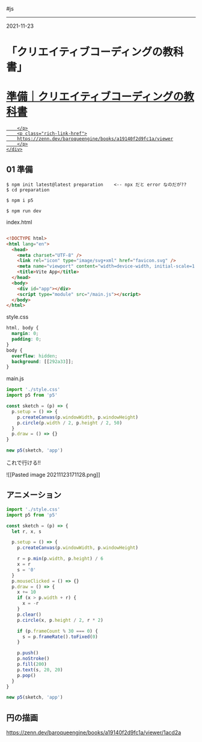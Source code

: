 #js 

---
2021-11-23

# 「クリエイティブコーディングの教科書」


<div class="rich-link-card-container"><a class="rich-link-card" href="https://zenn.dev/baroqueengine/books/a19140f2d9fc1a/viewer" target="_blank">
	<div class="rich-link-image-container">
		<div class="rich-link-image" style="background-image: url('https://res.cloudinary.com/zenn/image/upload/s--u2YyvEl5--/g_center%2Ch_280%2Cl_fetch:aHR0cHM6Ly9zdG9yYWdlLmdvb2dsZWFwaXMuY29tL3plbm4tdXNlci11cGxvYWQvYm9va19jb3Zlci83N2QxZDUwOWQ4LmpwZw==%2Cw_200/v1627283836/default/og-base-book_yz4z02.jpg')">
	</div>
	</div>
	<div class="rich-link-card-text">
		<h1 class="rich-link-card-title">準備｜クリエイティブコーディングの教科書</h1>
		<p class="rich-link-card-description">
		
		</p>
		<p class="rich-link-href">
		https://zenn.dev/baroqueengine/books/a19140f2d9fc1a/viewer
		</p>
	</div>
</a></div>




## 01 準備

```shell
$ npm init latest@latest preparation    <-- npx だと error なのだが??
$ cd preparation

$ npm i p5

$ npm run dev
```

index.html

```html

<!DOCTYPE html>
<html lang="en">
  <head>
    <meta charset="UTF-8" />
    <link rel="icon" type="image/svg+xml" href="favicon.svg" />
    <meta name="viewport" content="width=device-width, initial-scale=1.0" />
    <title>Vite App</title>
  </head>
  <body>
    <div id="app"></div>
    <script type="module" src="/main.js"></script>
  </body>
</html>
```

style.css

```css
html, body {
  margin: 0;
  padding: 0;
}
body {
  overflow: hidden;
  background: [[292a33]];
}

```

main.js

```js
import './style.css'
import p5 from 'p5'

const sketch = (p) => {
  p.setup = () => {
    p.createCanvas(p.windowWidth, p.windowHeight)
    p.circle(p.width / 2, p.height / 2, 50)
  }
  p.draw = () => {}
}

new p5(sketch, 'app')
```

これで行ける!!

![[Pasted image 20211123171128.png]]

## アニメーション

```js
import './style.css'
import p5 from 'p5'

const sketch = (p) => {
  let r, x, s

  p.setup = () => {
    p.createCanvas(p.windowWidth, p.windowHeight)

    r = p.min(p.width, p.height) / 6
    x = r
    s = '0'
  }
  p.mouseClicked = () => {}
  p.draw = () => {
    x += 10
    if (x > p.width + r) {
      x = -r
    }
    p.clear()
    p.circle(x, p.height / 2, r * 2)

    if (p.frameCount % 30 === 0) {
      s = p.frameRate().toFixed(0)
    }

    p.push()
    p.noStroke()
    p.fill(200)
    p.text(s, 20, 20)
    p.pop()
  }
}

new p5(sketch, 'app')
```


## 円の描画

https://zenn.dev/baroqueengine/books/a19140f2d9fc1a/viewer/1acd2a

